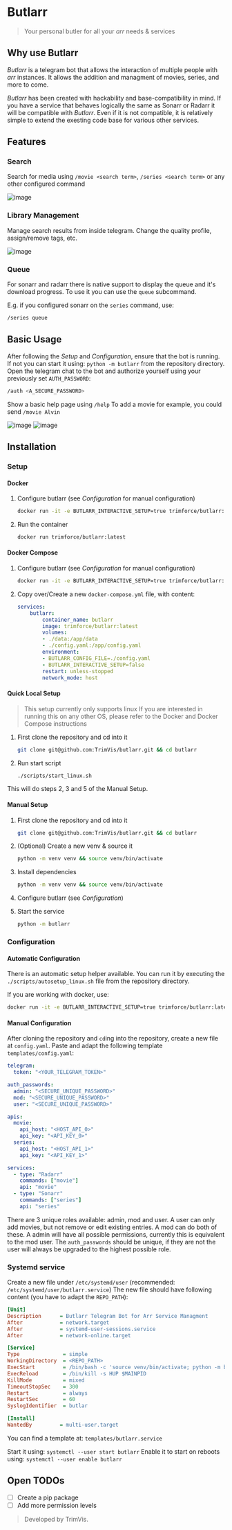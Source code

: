 # Butlarr
>
> Your personal butler for all your *arr* needs & services

## Why use Butlarr

*Butlarr* is a telegram bot that allows the interaction of multiple people with *arr* instances.
It allows the addition and managment of movies, series, and more to come.

*Butlarr* has been created with hackability and base-compatibility in mind.
If you have a service that behaves logically the same as Sonarr or Radarr it will be compatible with *Butlarr*.
Even if it is not compatible, it is relatively simple to extend the exesting code base for various other services.

## Features

### Search

Search for media using `/movie <search term>`, `/series <search term>` or any other configured command

![image](https://github.com/TrimVis/butlarr/assets/29759576/089bb19a-01d6-4d89-bc92-f42128200bf0)

### Library Management

Manage search results from inside telegram.
Change the quality profile, assign/remove tags, etc.

![image](https://github.com/TrimVis/butlarr/assets/29759576/9bb30521-ba02-4045-9e1a-06e425d64ce7)

### Queue

For sonarr and radarr there is native support to display the queue and it's download progress.
To use it you can use the `queue` subcommand.

E.g. if you configured sonarr on the `series` command, use:

```bash
/series queue
```

## Basic Usage

After following the *Setup* and *Configuration*, ensure that the bot is running.
If not you can start it using: `python -m butlarr` from the repository directory.
Open the telegram chat to the bot and authorize yourself using your previously set `AUTH_PASSWORD`:

```bash
/auth <A_SECURE_PASSWORD>
```

Show a basic help page using `/help`
To add a movie for example, you could send `/movie Alvin`

![image](https://github.com/TrimVis/butlarr/assets/29759576/089bb19a-01d6-4d89-bc92-f42128200bf0)
![image](https://github.com/TrimVis/butlarr/assets/29759576/9bb30521-ba02-4045-9e1a-06e425d64ce7)

## Installation

### Setup

#### Docker

1. Configure butlarr (see *Configuration* for manual configuration)

    ```bash
    docker run -it -e BUTLARR_INTERACTIVE_SETUP=true trimforce/butlarr:latest
    ```

2. Run the container

    ```bash
    docker run trimforce/butlarr:latest
    ```

#### Docker Compose

1. Configure butlarr (see *Configuration* for manual configuration)

    ```bash
    docker run -it -e BUTLARR_INTERACTIVE_SETUP=true trimforce/butlarr:latest
    ```

2. Copy over/Create a new `docker-compose.yml` file, with content:

    ```yaml
    services:
        butlarr:
            container_name: butlarr
            image: trimforce/butlarr:latest
            volumes:
            - ./data:/app/data
            - ./config.yaml:/app/config.yaml
            environment:
            - BUTLARR_CONFIG_FILE=./config.yaml
            - BUTLARR_INTERACTIVE_SETUP=false
            restart: unless-stopped
            network_mode: host
    ```

#### Quick Local Setup

> This setup currently only supports linux
> If you are interested in running this on any other OS, please refer to the Docker and Docker Compose instructions

1. First clone the repository and cd into it

    ```bash
    git clone git@github.com:TrimVis/butlarr.git && cd butlarr
    ```

2. Run start script

    ```bash
    ./scripts/start_linux.sh
    ```

This will do steps 2, 3 and 5 of the Manual Setup.

#### Manual Setup

1. First clone the repository and cd into it

    ```bash
    git clone git@github.com:TrimVis/butlarr.git && cd butlarr
    ```

2. (Optional) Create a new venv & source it

    ```bash
    python -m venv venv && source venv/bin/activate
    ```

3. Install dependencies

    ```bash
    python -m venv venv && source venv/bin/activate
    ```

4. Configure butlarr (see *Configuration*)
5. Start the service

    ```bash
    python -m butlarr
    ```

### Configuration

#### Automatic Configuration

There is an automatic setup helper available. You can run it by executing the `./scripts/autosetup_linux.sh` file from the repository directory.

If you are working with docker, use:

```bash
docker run -it -e BUTLARR_INTERACTIVE_SETUP=true trimforce/butlarr:latest
```

#### Manual Configuration

After cloning the repository and `cd`ing into the repository, create a new file at `config.yaml`.
Paste and adapt the following template `templates/config.yaml`:

```yaml
telegram: 
  token: "<YOUR_TELEGRAM_TOKEN>"

auth_passwords:
  admin: "<SECURE_UNIQUE_PASSWORD>"
  mod: "<SECURE_UNIQUE_PASSWORD>"
  user: "<SECURE_UNIQUE_PASSWORD>"

apis:
  movie:
    api_host: "<HOST_API_0>"
    api_key: "<API_KEY_0>"
  series:
    api_host: "<HOST_API_1>"
    api_key: "<API_KEY_1>"

services:
  - type: "Radarr"
    commands: ["movie"]
    api: "movie"
  - type: "Sonarr"
    commands: ["series"]
    api: "series"
```

There are 3 unique roles available: admin, mod and user.
A user can only add movies, but not remove or edit existing entries.
A mod can do both of these.
A admin will have all possible permissions, currently this is equivalent to the mod user.
The `auth_passwords` should be unique, if they are not the user will always be upgraded to the highest possible role.

### Systemd service

Create a new file under `/etc/systemd/user` (recommended: `/etc/systemd/user/butlarr.service`)
The new file should have following content (you have to adapt the `REPO_PATH`):

```ini
[Unit]
Description      = Butlarr Telegram Bot for Arr Service Managment
After            = network.target
After            = systemd-user-sessions.service
After            = network-online.target

[Service]
Type              = simple
WorkingDirectory  = <REPO_PATH>
ExecStart         = /bin/bash -c 'source venv/bin/activate; python -m butlarr'
ExecReload        = /bin/kill -s HUP $MAINPID
KillMode          = mixed
TimeoutStopSec    = 300
Restart           = always
RestartSec        = 60
SyslogIdentifier  = butlar

[Install]
WantedBy         = multi-user.target
```

You can find a template at: `templates/butlarr.service`

Start it using: `systemctl --user start butlarr`
Enable it to start on reboots using: `systemctl --user enable butlarr`

## Open TODOs

- [ ] Create a pip package
- [ ] Add more permission levels

> Developed by TrimVis.
